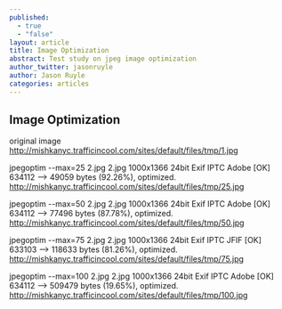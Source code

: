 ```yaml
---
published: 
  - true
  - "false"
layout: article
title: Image Optimization
abstract: Test study on jpeg image optimization
author_twitter: jasonruyle
author: Jason Ruyle
categories: articles
---
```


## Image Optimization

original image
http://mishkanyc.trafficincool.com/sites/default/files/tmp/1.jpg

jpegoptim --max=25 2.jpg
2.jpg 1000x1366 24bit Exif IPTC Adobe  [OK] 634112 --> 49059 bytes (92.26%), optimized.
http://mishkanyc.trafficincool.com/sites/default/files/tmp/25.jpg

jpegoptim --max=50 2.jpg
2.jpg 1000x1366 24bit Exif IPTC Adobe  [OK] 634112 --> 77496 bytes (87.78%), optimized.
http://mishkanyc.trafficincool.com/sites/default/files/tmp/50.jpg

jpegoptim --max=75 2.jpg
2.jpg 1000x1366 24bit Exif IPTC JFIF  [OK] 633103 --> 118633 bytes (81.26%), optimized.
http://mishkanyc.trafficincool.com/sites/default/files/tmp/75.jpg

jpegoptim --max=100 2.jpg
2.jpg 1000x1366 24bit Exif IPTC Adobe  [OK] 634112 --> 509479 bytes (19.65%), optimized.
http://mishkanyc.trafficincool.com/sites/default/files/tmp/100.jpg